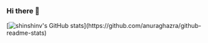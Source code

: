 ### Hi there 👋

[![shinshinv's GitHub stats](https://github-readme-stats.vercel.app/api?username="shinshinv-dev")](https://github.com/anuraghazra/github-readme-stats)


<!--
**shinshinv-dev/shinshinv-dev** is a ✨ _special_ ✨ repository because its `README.md` (this file) appears on your GitHub profile.

Here are some ideas to get you started:

- 🔭 I’m currently working on ...
- 🌱 I’m currently learning ...
- 👯 I’m looking to collaborate on ...
- 🤔 I’m looking for help with ...
- 💬 Ask me about ...
- 📫 How to reach me: ...
- 😄 Pronouns: ...
- ⚡ Fun fact: ...
-->

